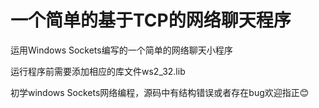 # 一个简单的基于TCP的网络聊天程序
运用Windows Sockets编写的一个简单的网络聊天小程序

运行程序前需要添加相应的库文件ws2_32.lib

初学windows Sockets网络编程，源码中有结构错误或者存在bug欢迎指正😊
